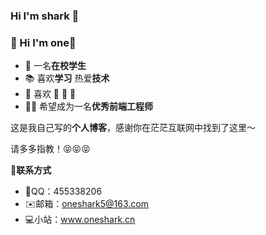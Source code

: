 ### Hi I'm shark 👋

<!--
**oneshark5/oneshark5** is a ✨ _special_ ✨ repository because its `README.md` (this file) appears on your GitHub profile.

Here are some ideas to get you started:

- 🏫 I’m currently working on ...
- 🌱 I’m currently learning ...
- 👯 I’m looking to collaborate on ...
- 🤔 I’m looking for help with ...
- 💬 Ask me about ...
- 📫 How to reach me: ...
- 😄 Pronouns: ...
- ⚡ Fun fact: ...


- 🔭 I'm currently a student at NPU;
- 🌱 I’m currently learning web...
- 🤔 My interests are 🏀 📷 💪, etc..;
- 📫 Please email via @ to reach me.
- 💻 See my website: _ to get more info.

### Welcome！👋 
+ **My Github Blog.[https://mysticalguest.github.io](https://mysticalguest.github.io/)**
+ **My Gitee Blog.[https://mysteryguest.gitee.io](https://mysteryguest.gitee.io/)**
+ **My CSDN Blog.[https://blog.csdn.net/etherealsymbol](https://blog.csdn.net/etherealsymbol/)**
+ **My CNBlogs Blog.[https://www.cnblogs.com/mysteryguest(https://www.cnblogs.com/mysteryguest/)**
-->
  ### 👋 Hi I'm one🦈 

  -   🏫 一名**在校学生**
  -   📚 喜欢**学习** 热爱**技术**
  -   🤔 喜欢 🏀 📸 💪 
  -   👨‍🏭 希望成为一名**优秀前端工程师**
  
  这是我自己写的**个人博客**，感谢你在茫茫互联网中找到了这里～
  
  请多多指教！😝😝😝
  
  
  📖**联系方式**
  
  - 🐧QQ：455338206
  - ✉️邮箱：oneshark5@163.com
  - 💻小站：www.oneshark.cn
